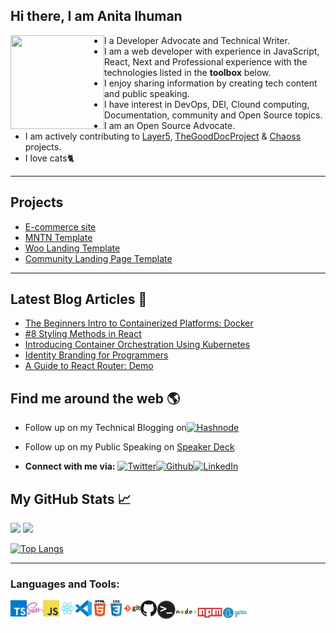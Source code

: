 

## Hi there, I am Anita Ihuman  
 <a href="https://github.com/Anita-ihuman"><img align="left" width="150" height="150" src="https://ci3.googleusercontent.com/proxy/J9598pDwBaYqd4Aq9RPO_WxaeHybTUNFXMGlJ4-ob7UPjvktsbAldy692aW0vYFhZHNxc4fiExykgA4rygKR4u3c-59QfkpKzuDwnCST6m9rMX-lKoorcuqlPSWd-kTN6kqS1lp_=s0-d-e1-ft#https://octocat-generator-assets.githubusercontent.com/my-octocat-1615809367812.png"></a>

- I a Developer Advocate and Technical Writer.
- I am a web developer with experience in JavaScript, React, Next and Professional experience with the technologies listed in the **toolbox** below.
- I enjoy sharing information by creating tech content and public speaking.
- I have interest in DevOps, DEI, Clound computing, Documentation, community and Open Source topics.
- I am an Open Source Advocate. 
- I am actively contributing to [Layer5](https://github.com/layer5io), [TheGoodDocProject](https://gitlab.com/tgdp) & [Chaoss](https://github.com/chaoss) projects.
- I love cats🐈
 ---
 
 ## Projects
 - <a href="https://fourth-template.vercel.app//">E-commerce site</a>
- <a href="http://third-template-git-main.anita-ihuman.vercel.app/"> MNTN Template </a>
- <a href="http://second-template.anita-ihuman.vercel.app/"> Woo Landing Template </a> 
- <a href="http://first-template.anita-ihuman.vercel.app/"> Community Landing Page Template </a> 

---
## Latest Blog Articles 📘

<!-- BLOG-POST-LIST:START -->
- [The Beginners Intro to Containerized Platforms: Docker](https://movi.hashnode.dev/the-beginners-intro-to-containerized-platforms-docker-ckt9rvjdr0boa98s170rm7i6i)
- [#8 Styling Methods in React](https://movi.hashnode.dev/8-styling-methods-in-react-cko2v2gsc01juels1eatgg7mw)
- [Introducing Container Orchestration Using Kubernetes](https://movi.hashnode.dev/introducing-container-orchestration-using-kubernetes-cktemz89j02llyds1fmcm8xz2)
- [Identity Branding for Programmers](https://movi.hashnode.dev/identity-branding-for-programmers-cknainnr001z1i3s13aqdalln)
- [A Guide to React Router: Demo](https://movi.hashnode.dev/a-guide-to-react-router-demo-ckk13407306obqps1hso0ckb1)
<!-- BLOG-POST-LIST:END -->

## Find me around the web 🌎
- Follow up on my Technical Blogging on<a href="https://movi.hashnode.dev"><img alt="Hashnode" src="https://img.shields.io/badge/-Hashnode-2962FF?logo=hashnode&style=flat-square"/></a>
 
- Follow up on my Public Speaking on <a href="https://slides.com/anitaihuman"> Speaker Deck</a>

- **Connect with me via:** <a href="https://twitter.com/Anita_ihuman" target="_blank"><img alt="Twitter" src="https://img.shields.io/badge/-Twitter-1DA1F2?logo=twitter&logoColor=white&style=flat-square" /></a><a href="https://github.com/Anita-ihuman " target="_blank"><img alt="Github" src="https://img.shields.io/badge/-GitHub-181717?&style=flat-square&logo=github&logoColor=white" /><a href="https://www.linkedin.com/in/anita-ihuman/" target="_blank"><img alt="LinkedIn" src="https://img.shields.io/badge/-LinkedIn-0A66C2?&style=flat-square&logo=linkedin&logoColor=white" />
</a>

## My GitHub Stats &#x1f4c8;
<p>
  <img width="48%" src="https://github-readme-stats.vercel.app/api?username=Anita-ihuman&show_icons=true&theme=tokyonight" />
  <img width="48%" src="https://github-readme-streak-stats.herokuapp.com/?user=Anita-ihuman&theme=tokyonight" />
 

[![Top Langs](https://github-readme-stats.vercel.app/api/top-langs/?username=Anita-ihuman&hide=java,html,css&theme=radical)](https://github.com/anuraghazra/github-readme-stats) 

</p>

---

### Languages and Tools:
<img align="left" alt="typescript" width="26px" src="https://raw.githubusercontent.com/github/explore/80688e429a7d4ef2fca1e82350fe8e3517d3494d/topics/typescript/typescript.png" />
<img align="left" alt="Sass" width="26px" src="https://raw.githubusercontent.com/github/explore/80688e429a7d4ef2fca1e82350fe8e3517d3494d/topics/sass/sass.png" />
<img align="left" alt="JavaScript" width="26px" src="https://raw.githubusercontent.com/github/explore/80688e429a7d4ef2fca1e82350fe8e3517d3494d/topics/javascript/javascript.png" />
<img align="left" alt="React" width="26px" src="https://raw.githubusercontent.com/github/explore/80688e429a7d4ef2fca1e82350fe8e3517d3494d/topics/react/react.png" />
<img align="left" alt="Visual Studio Code" width="26px" src="https://raw.githubusercontent.com/github/explore/80688e429a7d4ef2fca1e82350fe8e3517d3494d/topics/visual-studio-code/visual-studio-code.png" />
<img align="left" alt="HTML5" width="26px" src="https://raw.githubusercontent.com/github/explore/80688e429a7d4ef2fca1e82350fe8e3517d3494d/topics/html/html.png" />
<img align="left" alt="CSS3" width="26px" src="https://raw.githubusercontent.com/github/explore/80688e429a7d4ef2fca1e82350fe8e3517d3494d/topics/css/css.png" />
<img align="left" alt="Git" width="26px" src="https://raw.githubusercontent.com/github/explore/80688e429a7d4ef2fca1e82350fe8e3517d3494d/topics/git/git.png" />
<img align="left" alt="GitHub" width="26px" src="https://raw.githubusercontent.com/github/explore/78df643247d429f6cc873026c0622819ad797942/topics/github/github.png" />
<img align="left" alt="Terminal" width="30px" src="https://raw.githubusercontent.com/github/explore/80688e429a7d4ef2fca1e82350fe8e3517d3494d/topics/terminal/terminal.png" />
<img align="left" src="https://github.com/devicons/devicon/blob/master/icons/nodejs/nodejs-original-wordmark.svg" alt="NodeJS" width="35" />
<img align="left" src="https://github.com/devicons/devicon/blob/master/icons/npm/npm-original-wordmark.svg" alt="npm" width="40" />
<img align="left" src="https://github.com/devicons/devicon/blob/master/icons/yarn/yarn-original-wordmark.svg" alt="yarn" width="40" /> 
<br />
